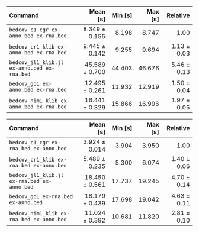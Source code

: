 | Command | Mean [s] | Min [s] | Max [s] | Relative |
|:---|---:|---:|---:|---:|
| `bedcov_c1_cgr ex-anno.bed ex-rna.bed` | 8.349 ± 0.155 | 8.198 | 8.747 | 1.00 |
| `bedcov_cr1_klib ex-anno.bed ex-rna.bed` | 9.445 ± 0.142 | 9.255 | 9.694 | 1.13 ± 0.03 |
| `bedcov_jl1_klib.jl ex-anno.bed ex-rna.bed` | 45.589 ± 0.700 | 44.403 | 46.676 | 5.46 ± 0.13 |
| `bedcov_go1 ex-anno.bed ex-rna.bed` | 12.495 ± 0.261 | 11.932 | 12.919 | 1.50 ± 0.04 |
| `bedcov_nim1_klib ex-anno.bed ex-rna.bed` | 16.441 ± 0.329 | 15.866 | 16.996 | 1.97 ± 0.05 |

| Command | Mean [s] | Min [s] | Max [s] | Relative |
|:---|---:|---:|---:|---:|
| `bedcov_c1_cgr ex-rna.bed ex-anno.bed` | 3.924 ± 0.014 | 3.904 | 3.950 | 1.00 |
| `bedcov_cr1_klib ex-rna.bed ex-anno.bed` | 5.489 ± 0.235 | 5.300 | 6.074 | 1.40 ± 0.06 |
| `bedcov_jl1_klib.jl ex-rna.bed ex-anno.bed` | 18.450 ± 0.561 | 17.737 | 19.245 | 4.70 ± 0.14 |
| `bedcov_go1 ex-rna.bed ex-anno.bed` | 18.179 ± 0.439 | 17.698 | 19.042 | 4.63 ± 0.11 |
| `bedcov_nim1_klib ex-rna.bed ex-anno.bed` | 11.024 ± 0.392 | 10.681 | 11.820 | 2.81 ± 0.10 |
